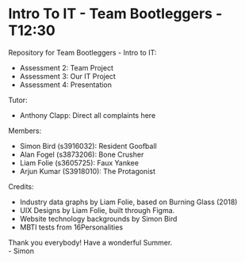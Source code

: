 # Intro To IT - Team Bootleggers - T12:30
 Repository for Team Bootleggers - Intro to IT:
- Assessment 2: Team Project
- Assessment 3: Our IT Project
- Assessment 4: Presentation

Tutor:  
- Anthony Clapp: Direct all complaints here

Members:
- Simon Bird (s3916032): Resident Goofball
- Alan Fogel (s3873206): Bone Crusher
- Liam Folie (s3605725): Faux Yankee
- Arjun Kumar (S3918010): The Protagonist

Credits:
- Industry data graphs by Liam Folie, based on Burning Glass (2018)
- UIX Designs by Liam Folie, built through Figma.
- Website technology backgrounds by Simon Bird  
- MBTI tests from 16Personalities

Thank you everybody! Have a wonderful Summer.  
\- Simon
